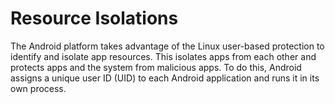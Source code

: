 # Resource Isolations

The Android platform takes advantage of the Linux user-based protection to identify and isolate app resources. This isolates apps from each other and protects apps and the system from malicious apps. To do this, Android assigns a unique user ID (UID) to each Android application and runs it in its own process.